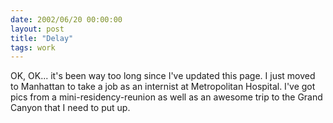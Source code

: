 ```yaml
---
date: 2002/06/20 00:00:00
layout: post
title: "Delay"
tags: work
---
```


OK, OK... it's been way too long since I've updated this page. I just moved to Manhattan to take a job as an internist at Metropolitan Hospital. I've got pics from a mini-residency-reunion as well as an awesome trip to the Grand Canyon that I need to put up.
